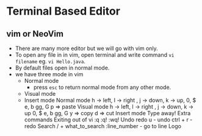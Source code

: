 # Terminal Based Editor
## vim or NeoVim
  + There are many more editor but we will go with vim only.
  + To open any file in in vim, open terminal and write command `vi filename` eg. `vi Hello.java`.
  + By default files open in normal mode.
  + we have three mode in vim
      + Normal mode
        + press `esc` to return normal mode from any other mode.
      + Visual mode
      + Insert mode
Normal mode
h → left, l → right , j → down, k → up,
0, $
e, b
gg, G
p ⇒ paste
Visual mode
h → left, l → right , j → down, k → up
0, $
e, b
gg, G
y ⇒ copy
d ⇒ cut
Insert mode
Type away!
Extra commands
Exiting out of vi
:q
:q!
:wq!
Undo redo
u - undo
ctrl + r - redo
Search
/ + what_to_search
:line_number - go to line
Logo
